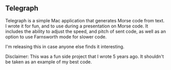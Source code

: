 ## Telegraph

Telegraph is a simple Mac application that generates Morse code from text. I wrote it for fun, and to use during a presentation on Morse code. It includes the ability to adjust the speed, and pitch of sent code, as well as an option to use Farnsworth mode for slower code.

I'm releasing this in case anyone else finds it interesting.

Disclaimer: This was a fun side project that I wrote 5 years ago. It shouldn't be taken as an example of my best code.